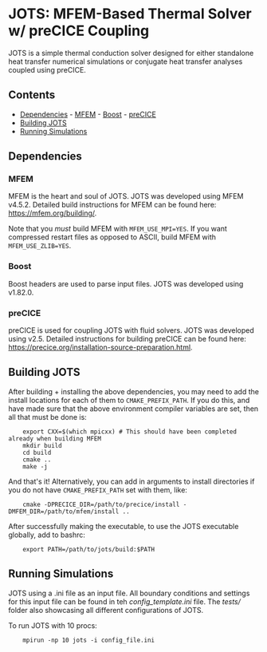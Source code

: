 # JOTS: MFEM-Based Thermal Solver w/ preCICE Coupling

JOTS is a simple thermal conduction solver designed for either standalone heat transfer numerical simulations or conjugate heat transfer analyses coupled using preCICE.

## Contents
<!-- toc orderedList:0 -->

- [Dependencies](#dependencies)
        - [MFEM](#MFEM)
        - [Boost](#Boost)
        - [preCICE](#preCICE)
- [Building JOTS](#building-jots)
- [Running Simulations](#running-simulations)

<!-- tocstop -->

## Dependencies

### MFEM
MFEM is the heart and soul of JOTS. JOTS was developed using MFEM v4.5.2. Detailed build instructions for MFEM can be found here: https://mfem.org/building/.

Note that you *must* build MFEM with `MFEM_USE_MPI=YES`. If you want compressed restart files as opposed to ASCII, build MFEM with `MFEM_USE_ZLIB=YES`.

### Boost
Boost headers are used to parse input files. JOTS was developed using v1.82.0.

### preCICE
preCICE is used for coupling JOTS with fluid solvers. JOTS was developed using v2.5. Detailed instructions for building preCICE can be found here: https://precice.org/installation-source-preparation.html.

## Building JOTS

After building + installing the above dependencies, you may need to add the install locations for each of them to `CMAKE_PREFIX_PATH`. If you do this, and have made sure that the above environment compiler variables are set, then all that must be done is:

        export CXX=$(which mpicxx) # This should have been completed already when building MFEM
        mkdir build
        cd build
        cmake ..
        make -j

And that's it! Alternatively, you can add in arguments to install directories if you do not have `CMAKE_PREFIX_PATH` set with them, like:

        cmake -DPRECICE_DIR=/path/to/precice/install -DMFEM_DIR=/path/to/mfem/install ..

After successfully making the executable, to use the JOTS executable globally, add to bashrc:

        export PATH=/path/to/jots/build:$PATH

## Running Simulations

JOTS using a .ini file as an input file. All boundary conditions and settings for this input file can be found in teh *config_template.ini* file. The *tests/* folder also showcasing all different configurations of JOTS.

To run JOTS with 10 procs:

        mpirun -np 10 jots -i config_file.ini